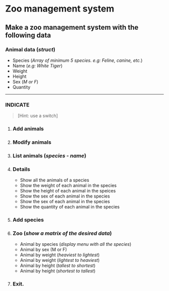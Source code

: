 # **Zoo management system**  

## **Make a zoo management system with the following data**  

### **Animal data (_struct_)**  

* Species (_Array of minimum 5 species. e.g: Feline, canine, etc._)  
* Name (_e.g: White Tiger_)
* Weight  
* Height  
* Sex (_M or F_)  
* Quantity  

---

### INDICATE

> [Hint: use a switch]

1. ### **Add animals**  

2. ### **Modify animals**  

3. ### **List animals (_species - name_)**  

4. ### **Details**  

    * Show all the animals of a species  
    * Show the weight of each animal in the species  
    * Show the height of each animal in the speices  
    * Show the sex of each animal in the species  
    * Show the sex of each animal in the species
    * Show the quantity of each animal in the species

5. ### **Add species**  

6. ### **Zoo (_show a matrix of the desired data_)**  

    * Animal by species (_display menu with all the species_)
    * Animal by sex (M or F)
    * Animal by weight (_heaviest to lightest_)
    * Animal by weight (_lightest to heaviest_)
    * Animal by height (_tallest to shortest_)
    * Animal by height (_shortest to tallest_)

7. ### **Exit.**
